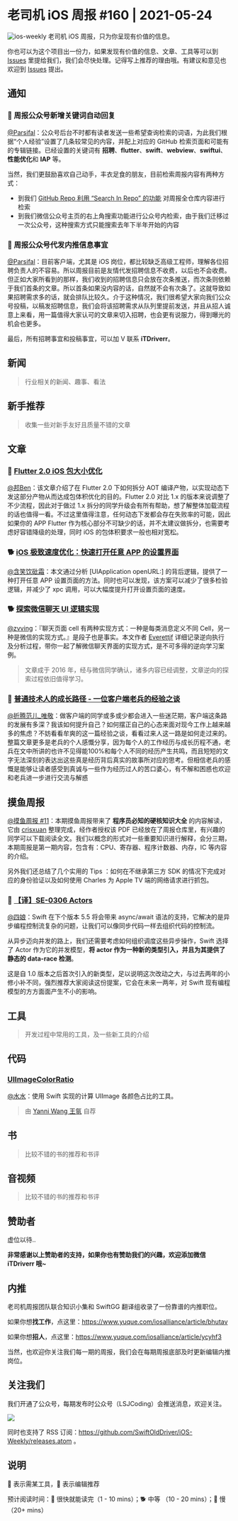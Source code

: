 # 老司机 iOS 周报 #160 | 2021-05-24

![ios-weekly](https://github.com/SwiftOldDriver/iOS-Weekly/blob/master/assets/ios-weekly.png?raw=true)
老司机 iOS 周报，只为你呈现有价值的信息。

你也可以为这个项目出一份力，如果发现有价值的信息、文章、工具等可以到 [Issues](https://github.com/SwiftOldDriver/iOS-Weekly/issues) 里提给我们，我们会尽快处理。记得写上推荐的理由哦。有建议和意见也欢迎到 [Issues](https://github.com/SwiftOldDriver/iOS-Weekly/issues) 提出。

## 通知

### 🌟 周报公众号新增关键词自动回复

[@Parsifal](https://github.com/ParsifalC)：公众号后台不时都有读者发送一些希望查询检索的词语，为此我们根据“个人经验”设置了几条较常见的内容，并配上对应的 GitHub 检索页面和可能有的专辑链接。已经设置的关键词有 **招聘**、**flutter**、**swift**、**webview**、**swiftui**、**性能优化**和 **IAP** 等。

当然，我们更鼓励喜欢自己动手，丰衣足食的朋友，目前检索周报内容有两种方式：

- 到我们 [GitHub Repo 利用 “Search In Repo” 的功能](https://github.com/SwiftOldDriver/iOS-Weekly/search?q=swift) 对周报全仓库内容进行检索
- 到我们微信公众号主页的右上角搜索功能进行公众号内检索，由于我们迁移过一次公众号，这种搜索方式只能搜索去年下半年开始的内容

### 🌟 周报公众号代发内推信息事宜

[@Parsifal](https://github.com/ParsifalC)：目前客户端，尤其是 iOS 岗位，都比较缺乏高级工程师，理解各位招聘负责人的不容易。所以周报目前是友情代发招聘信息不收费，以后也不会收费。但正如大家所看到的那样，我们收到的招聘信息只会放在次条推送，而次条则依赖于我们首条的文章。所以首条如果没内容的话，自然就不会有次条了。这就导致如果招聘需求多的话，就会排队比较久。介于这种情况，我们很希望大家向我们公众号投稿，以稿发招聘信息，我们会将该招聘需求从队列里提前发送，并且从招人诚意上来看，用一篇值得大家认可的文章来切入招聘，也会更有说服力，得到曝光的机会也更多。

最后，所有招聘事宜和投稿事宜，可以加 V 联系 **iTDriverr**。

## 新闻

> 行业相关的新闻、趣事、看法

## 新手推荐

> 收集一些对新手友好且质量不错的文章

## 文章

### 🐢 [Flutter 2.0 iOS 包大小优化 ](https://juejin.cn/post/6959811895645700132/)

[@邦Ben](https://weibo.com/linwenbang)：该文章介绍了在 Flutter 2.0 下如何拆分 AOT 编译产物，以实现动态下发这部分产物从而达成包体积优化的目的。Flutter 2.0 对比 1.x 的版本来说调整了不少流程，因此对于做过 1.x 拆分的同学升级会有所有帮助，想了解整体加载流程的话也值得一看。不过这里值得注意，任何动态下发都会存在失败率的可能，因此如果你的 APP Flutter 作为核心部分不可缺少的话，并不太建议做拆分，也需要考虑好容错降级的处理，同时 iOS 的包体积要求一般也相对宽松。

### 🐕 [iOS 极致速度优化：快速打开任意 APP 的设置界面](https://mp.weixin.qq.com/s/DpLy_o3wMpZauiPnU1aSBw)

 [@含笑饮砒霜](https://weibo.com/chinafishnews/)：本文通过分析 [UIApplication openURL:] 的背后逻辑，提供了一种打开任意 APP 设置页面的方法。同时也可以发现，该方案可以减少了很多检验逻辑，并减少了 xpc 调用，可以大幅度提升打开设置页面的速度。

### 🐕 [探索微信聊天 UI 逻辑实现](https://everettjf.github.io/2016/06/19/reverse-explore-wechat-message-design/)

[@zvving](https://github.com/zvving)：『聊天页面 cell 有两种实现方式：一种是每类消息定义不同 Cell，另一种是微信的实现方式。』是段子也是事实。本文作者 [Everettjf](https://everettjf.github.io/about/) 详细记录逆向执行及分析过程，带你一起了解微信聊天界面的实现方式，是不可多得的逆向学习案例。

> 文章成于 2016 年，经与微信同学确认，诸多内容已经调整，文章逆向的探索过程依旧值得学习。

### 🐢 [普通技术人的成长路径 - 一位客户端老兵的经验之谈](https://mp.weixin.qq.com/s/IrSQyyc0J3SXBuWs9M3SYA)

[@折腾范儿_唯敬](https://weibo.com/agvicking/)：做客户端的同学或多或少都会进入一些迷茫期，客户端这条路的发展有多深？我该如何提升自己？如何摆正自己的心态来面对现今工作上越来越多的焦虑？不妨看看牟爽的这一篇经验之谈，看看过来人这一路是如何走过来的。整篇文章更多是老兵的个人感慨分享，因为每个人的工作经历与成长历程不通，老兵在文中所讲的也许不见得能100%和每个人不同的经历产生共鸣，而且短短的文字无法深刻的表达出这些真是经历背后真实的故事所对应的思考。但相信老兵的感慨是能够让读者感受到真诚与一些作为经历过人的苦口婆心，有不解和困惑也欢迎和老兵进一步进行交流与解惑

## 摸鱼周报

[@摸鱼周报 #11](https://mp.weixin.qq.com/s/hE9wYlLX8F1sKjIF5eIPVQ)：本期摸鱼周报带来了 **程序员必知的硬核知识大全** 的内容解读，它由 [crisxuan](https://github.com/crisxuan/bestJavaer) 整理完成，经作者授权该 PDF 已经放在了周报仓库里，有兴趣的同学可以下载阅读全文。我们以概念的形式对一些重要知识进行解释，会分三期，本期周报是第一期内容，包含有：CPU、寄存器、程序计数器、内存，IC 等内容的介绍。

另外我们还总结了几个实用的 Tips ：如何在不继承第三方 SDK 的情况下完成对应的身份验证以及如何使用 Charles 为 Apple TV 端的网络请求进行抓包。

### 🐢 [【译】SE-0306 Actors](https://github.com/SwiftOldDriver/iOS-Weekly/issues/2792)

[@四娘](https://kemchenj.github.io/)：Swift 在下个版本 5.5 将会带来 async/await 语法的支持，它解决的是异步编程控制流复杂的问题，让我们可以像同步代码一样去组织代码的控制流。

从异步迈向并发的路上，我们还需要考虑如何组织调度这些异步操作，Swift 选择了 Actor 作为它的并发模型，**将 actor 作为一种新的类型引入，并且为其提供了静态的 data-race 检测**。

这是自 1.0 版本之后首次引入的新类型，足以说明这次改动之大，与过去两年的小修小补不同，强烈推荐大家阅读这份提案，它会在未来一两年，对 Swift 现有编程模型的方方面面产生不小的影响。

## 工具

> 开发过程中常用的工具，及一些新工具的介绍

## 代码

### [UIImageColorRatio](https://github.com/623637646/UIImageColorRatio)

[@水水](https://www.xuyanlan.com)：使用 Swift 实现的计算 UIImage 各颜色占比的工具。

> 由 [Yanni Wang 王氩](https://github.com/623637646) 自荐

## 书

> 比较不错的书的推荐和书评

## 音视频

> 比较不错的书的推荐和书评

## 赞助者

虚位以待..

**非常感谢以上赞助者的支持，如果你也有赞助我们的兴趣，欢迎添加微信 iTDriverr 哦~**

## 内推

老司机周报团队联合知识小集和 SwiftGG 翻译组收录了一份靠谱的内推职位。

如果你想**找工作**，点这里：https://www.yuque.com/iosalliance/article/bhutav

如果你想**招人**，点这里：https://www.yuque.com/iosalliance/article/ycyhf3

当然，也欢迎你关注我们每一期的周报，我们会在每期周报底部及时更新编辑内推岗位。

## 关注我们

我们开通了公众号，每期发布时公众号（LSJCoding）会推送消息，欢迎关注。

![](https://github.com/SwiftOldDriver/iOS-Weekly/blob/master/assets/qrcode_for_wechat.jpg?raw=true)

同时也支持了 RSS 订阅：https://github.com/SwiftOldDriver/iOS-Weekly/releases.atom 。

## 说明

🚧 表示需某工具，🌟 表示编辑推荐

预计阅读时间：🐎 很快就能读完（1 - 10 mins）；🐕 中等 （10 - 20 mins）；🐢 慢（20+ mins）
